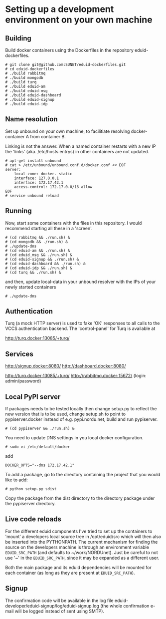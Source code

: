 Setting up a development environment on your own machine
========================================================


Building
--------

Build docker containers using the Dockerfiles in the repository
eduid-dockerfiles.

    # git clone git@github.com:SUNET/eduid-dockerfiles.git
    # cd eduid-dockerfiles
    # ./build rabbitmq
    # ./build mongodb
    # ./build turq
    # ./build eduid-am
    # ./build eduid-msg
    # ./build eduid-dashboard
    # ./build eduid-signup
    # ./build eduid-idp


Name resolution
---------------

Set up unbound on your own machine, to facilitiate resolving docker-container
A from container B.

Linking is not the answer. When a named container restarts with a new IP the
'links' (aka. /etc/hosts entrys) in other containers are not updated.

    # apt-get install unbound
    # cat > /etc/unbound/unbound.conf.d/docker.conf << EOF
    server:
        local-zone: docker. static
        interface: 127.0.0.1
        interface: 172.17.42.1
        access-control: 172.17.0.0/16 allow
    EOF
    # service unbound reload


Running
-------

Now, start some containers with the files in this repository. I would recommend
starting all these in a 'screen'.

    # (cd rabbitmq && ./run.sh) &
    # (cd mongodb && ./run.sh) &
    # ./update-dns
    # (cd eduid-am && ./run.sh) &
    # (cd eduid_msg && ./run.sh) &
    # (cd eduid-signup && ./run.sh) &
    # (cd eduid-dashboard && ./run.sh) &
    # (cd eduid-idp && ./run.sh) &
    # (cd turq && ./run.sh) &

and then, update local-data in your unbound resolver with the IPs of your
newly started containers

    # ./update-dns


Authentication
--------------

Turq (a mock HTTP server) is used to fake 'OK' responses to all calls to the
VCCS authentication backend. The 'control-panel' for Turq is available at

  http://turq.docker:13085/+turq/


Services
--------

  http://signup.docker:8080/
  http://dashboard.docker:8080/

  http://turq.docker:13085/+turq/
  http://rabbitmq.docker:15672/   (login: admin/password)

Local PyPI server
-----------------

If packages needs to be tested locally then change setup.py to reflect
the new version that is to be used, change setup.sh to point to
pypiserver.docker instead of e.g. pypi.nordu.net, build and run pypiserver.

    # (cd pypiserver && ./run.sh) &

You need to update DNS settings in you local docker configuration.

    # sudo vi /etc/default/docker

add

    DOCKER_OPTS="--dns 172.17.42.1"

To add a package, go to the directory containing the project that
you would like to add:

    # python setup.py sdist

Copy the package from the dist directory to the directory package
under the pypiserver directory.

Live code reloads
-----------------

For the different eduid components I've tried to set up the containers to
'mount' a developers local source tree in /opt/eduid/src which will then
also be inserted into the PYTHONPATH. The current mechanism for finding the
source on the developers machine is through an environment variable
`EDUID_SRC_PATH` (and defaults to ~/work/NORDUnet). Just be careful to not
use '~' in the `EDUID_SRC_PATH`, since it may be expanded as a different user.

Both the main package and its eduid dependencies will be mounted for each 
container (as long as they are present at `EDUID_SRC_PATH`).


Signup
------

The confirmation code will be available in the log file
eduid-developer/eduid-signup/log/eduid-signup.log (the whole confirmation
e-mail will be logged instead of sent using SMTP).
